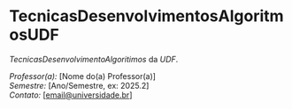 # TecnicasDesenvolvimentosAlgoritmosUDF
*TecnicasDesenvolvimentoAlgoritimos* da *UDF*.

*Professor(a):* [Nome do(a) Professor(a)]  
*Semestre:* [Ano/Semestre, ex: 2025.2]  
*Contato:* [email@universidade.br]
